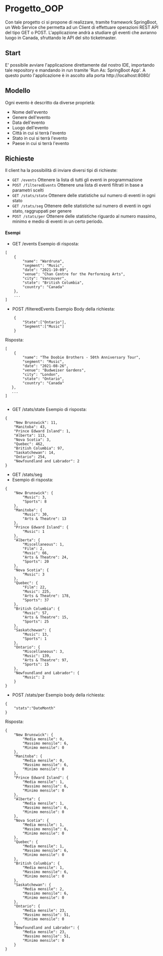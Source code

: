 # Progetto_OOP
Con tale progetto ci si propone di realizzare, tramite framework SpringBoot, un Web Service che permetta ad un Client di effettuare operazioni REST API del tipo GET o POST.
L'applicazione andrà a studiare gli eventi che avranno luogo in Canada, sfruttando le API del sito ticketmaster. 
## Start
E' possibile avviare l'applicazione direttamente dal nostro IDE, importando tale repository e mandando in run tramite 'Run As: SpringBoot App'. A questo punto l'applicazione è in ascolto
alla porta http://localhost:8080/

## Modello 
Ogni evento è descritto da diverse proprietà:
- Nome dell'evento
- Genere dell'evento
- Data dell'evento
- Luogo dell'evento
- Città in cui si terrà l'evento
- Stato in cui si terrà l'evento
- Paese in cui si terrà l'evento

## Richieste
Il client ha la possibilità di inviare diversi tipi di richieste:
- `GET /events` Ottenere la lista di tutti gli eventi in programmazione
- `POST /filteredEvents` Ottenere una lista di eventi filtrati in base a parametri scelti
- `GET /stats/state` Ottenere delle statistiche sul numero di eventi in ogni stato
- `GET /stats/seg` Ottenere delle statistiche sul numero di eventi in ogni stato, raggruppati per genere
- `POST /stats/per` Ottenere delle statistiche riguardo al numero massimo, minimo e medio di eventi in un certo periodo.
#### Esempi
- GET /events
Esempio di risposta: 
```
[
    {
        "name": "Wardruna",
        "segment": "Music",
        "date": "2021-10-09",
        "venue": "Chan Centre for the Performing Arts",
        "city": "Vancouver",
        "state": "British Columbia",
        "country": "Canada"
    },
    ...
]
```
- POST /filteredEvents
Esempio Body della richiesta:
```
    {
        "State":["Ontario"],
        "Segment":["Music"]
    }

```
Risposta: 
```
[
    {
        "name": "The Doobie Brothers - 50th Anniversary Tour",
        "segment": "Music",
        "date": "2021-08-26",
        "venue": "Budweiser Gardens",
        "city": "London",
        "state": "Ontario",
        "country": "Canada"
   },
   ...
]
   
```
- GET /stats/state
Esempio di risposta:
```
{
    "New Brunswick": 11,
    "Manitoba": 43,
    "Prince Edward Island": 1,
    "Alberta": 113,
    "Nova Scotia": 3,
    "Quebec": 462,
    "British Columbia": 97,
    "Saskatchewan": 14,
    "Ontario": 254,
    "Newfoundland and Labrador": 2
}
```
- GET /stats/seg
- Esempio di risposta:
```
{
    "New Brunswick": {
        "Music": 3,
        "Sports": 8
    },
    "Manitoba": {
        "Music": 30,
        "Arts & Theatre": 13
    },
    "Prince Edward Island": {
        "Music": 1
    },
    "Alberta": {
        "Miscellaneous": 1,
        "Film": 2,
        "Music": 66,
        "Arts & Theatre": 24,
        "Sports": 20
    },
    "Nova Scotia": {
        "Music": 3
    },
    "Quebec": {
        "Film": 22,
        "Music": 225,
        "Arts & Theatre": 178,
        "Sports": 37
    },
    "British Columbia": {
        "Music": 57,
        "Arts & Theatre": 15,
        "Sports": 25
    },
    "Saskatchewan": {
        "Music": 13,
        "Sports": 1
    },
    "Ontario": {
        "Miscellaneous": 3,
        "Music": 139,
        "Arts & Theatre": 97,
        "Sports": 15
    },
    "Newfoundland and Labrador": {
        "Music": 2
    }
}
```
- POST /stats/per
Esempio body della richiesta: 
```
{
    "stats":"DateMonth"
}
```
Risposta: 
```
{
    "New Brunswick": {
        "Media mensile": 0,
        "Massimo mensile": 6,
        "Minimo mensile": 0
    },
    "Manitoba": {
        "Media mensile": 0,
        "Massimo mensile": 6,
        "Minimo mensile": 0
    },
    "Prince Edward Island": {
        "Media mensile": 1,
        "Massimo mensile": 6,
        "Minimo mensile": 0
    },
    "Alberta": {
        "Media mensile": 1,
        "Massimo mensile": 6,
        "Minimo mensile": 0
    },
    "Nova Scotia": {
        "Media mensile": 1,
        "Massimo mensile": 6,
        "Minimo mensile": 0
    },
    "Quebec": {
        "Media mensile": 1,
        "Massimo mensile": 6,
        "Minimo mensile": 0
    },
    "British Columbia": {
        "Media mensile": 1,
        "Massimo mensile": 6,
        "Minimo mensile": 0
    },
    "Saskatchewan": {
        "Media mensile": 2,
        "Massimo mensile": 6,
        "Minimo mensile": 0
    },
    "Ontario": {
        "Media mensile": 23,
        "Massimo mensile": 51,
        "Minimo mensile": 0
    },
    "Newfoundland and Labrador": {
        "Media mensile": 23,
        "Massimo mensile": 51,
        "Minimo mensile": 0
    }
}
```

